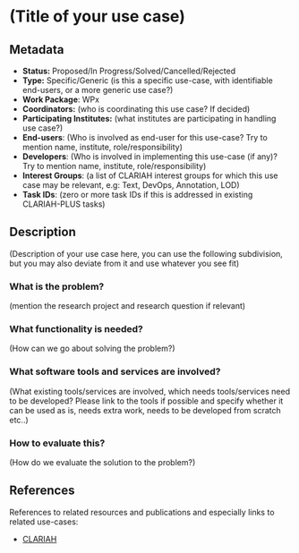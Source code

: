 # (Title of your use case)

## Metadata

* **Status:**  Proposed/In Progress/Solved/Cancelled/Rejected
* **Type:** Specific/Generic (is this a specific use-case, with identifiable end-users, or a more generic use case?)
* **Work Package**: WPx
* **Coordinators:**  (who is coordinating this use case? If decided)
* **Participating Institutes:** (what institutes are participating in handling use case?)
* **End-users**: (Who is involved as end-user for this use-case? Try to mention name, institute, role/responsibility)
* **Developers**: (Who is involved in implementing this use-case (if any)? Try to mention name, institute, role/responsibility)
* **Interest Groups**: (a list of CLARIAH interest groups for which this use case may be relevant, e.g: Text, DevOps, Annotation, LOD)
* **Task IDs**: (zero or more task IDs if this is addressed in existing CLARIAH-PLUS tasks)

## Description

(Description of your use case here, you can use the following subdivision, but you may also deviate from it and use whatever you see fit)

### What is the problem?

(mention the research project and research question if relevant)

### What functionality is needed?

(How can we go about solving the problem?)

### What software tools and services are involved?

(What existing tools/services are involved, which needs tools/services need to be developed? Please link to the tools if possible and specify whether it can be used as is, needs extra work, needs to be developed from scratch etc..)

### How to evaluate this?

(How do we evaluate the solution to the problem?)

## References

References to related resources and publications and especially links to related use-cases:

* [CLARIAH](https://clariah.nl)

